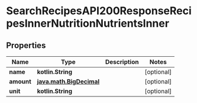 
# SearchRecipesAPI200ResponseRecipesInnerNutritionNutrientsInner

## Properties
| Name | Type | Description | Notes |
| ------------ | ------------- | ------------- | ------------- |
| **name** | **kotlin.String** |  |  [optional] |
| **amount** | [**java.math.BigDecimal**](java.math.BigDecimal.md) |  |  [optional] |
| **unit** | **kotlin.String** |  |  [optional] |



